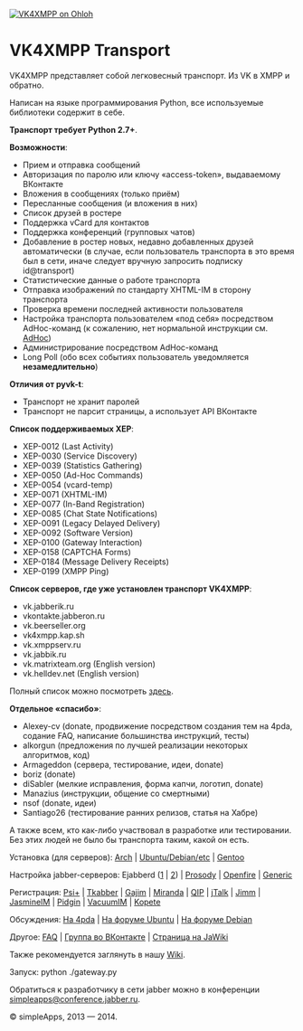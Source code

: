 [![VK4XMPP on Ohloh](https://www.openhub.net/p/vk4xmpp/widgets/project_partner_badge.gif)](https://www.openhub.net/p/vk4xmpp)

VK4XMPP Transport
======

VK4XMPP представляет собой легковесный транспорт. Из VK в XMPP и обратно.

Написан на языке программирования Python, все используемые библиотеки содержит в себе.

**Транспорт требует Python 2.7+**.


**Возможности**:
* Прием и отправка сообщений
* Авторизация по паролю или ключу «access-token», выдаваемому ВКонтакте
* Вложения в сообщениях (только приём)
* Пересланные сообщения (и вложения в них)
* Список друзей в ростере
* Поддержка vCard для контактов
* Поддержка конференций (групповых чатов)
* Добавление в ростер новых, недавно добавленных друзей автоматически (в случае, если пользователь транспорта в это время был в сети, иначе следует вручную запросить подписку id@transport)
* Статистические данные о работе транспорта
* Отправка изображений по стандарту XHTML-IM в сторону транспорта
* Проверка времени последней активности пользователя
* Настройка транспорта пользователем «под себя» посредством AdHoc-команд (к сожалению, нет нормальной инструкции см. [AdHoc](http://jawiki.ru/Adhoc))
* Администрирование посредством AdHoc-команд
* Long Poll (обо всех событиях пользователь уведомляется **незамедлительно**)

**Отличия от pyvk-t**:
* Транспорт не хранит паролей
* Транспорт не парсит страницы, а использует API ВКонтакте

**Список поддерживаемых XEP**:
* XEP-0012 (Last Activity)
* XEP-0030 (Service Discovery)
* XEP-0039 (Statistics Gathering)
* XEP-0050 (Ad-Hoc Commands)
* XEP-0054 (vcard-temp)
* XEP-0071 (XHTML-IM)
* XEP-0077 (In-Band Registration)
* XEP-0085 (Chat State Notifications)
* XEP-0091 (Legacy Delayed Delivery)
* XEP-0092 (Software Version)
* XEP-0100 (Gateway Interaction)
* XEP-0158 (CAPTCHA Forms)
* XEP-0184 (Message Delivery Receipts)
* XEP-0199 (XMPP Ping)

**Список серверов, где уже установлен транспорт VK4XMPP**:
* vk.jabberik.ru
* vkontakte.jabberon.ru
* vk.beerseller.org
* vk4xmpp.kap.sh
* vk.xmppserv.ru
* vk.jabbik.ru
* vk.matrixteam.org (English version)
* vk.helldev.net (English version)

Полный список можно посмотреть [здесь](http://xmppserv.ru/xmpp-monitor).


**Отдельное «спасибо»**:
* Alexey-cv (donate, продвижение посредством создания тем на 4pda, содание FAQ, написание большинства инструкций, тесты)
* alkorgun (предложения по лучшей реализации некоторых алгоритмов, код)
* Armageddon (сервера, тестирование, идеи, donate)
* boriz (donate)
* diSabler (мелкие исправления, форма капчи, логотип, donate)
* Manazius (инструкции, общение со смертными)
* nsof (donate, идеи)
* Santiago26 (тестирование ранних релизов, статья на Хабре)

А также всем, кто как-либо участвовал в разработке или тестировании. Без этих людей не было бы транспорта таким, какой он есть.

Установка (для серверов): [Arch](https://github.com/mrDoctorWho/vk4xmpp/wiki/Установка-на-ArchLinux-с-Prosody) | [Ubuntu/Debian/etc](https://github.com/mrDoctorWho/vk4xmpp/wiki/Установка-(только-для-серверов)) | [Gentoo](http://blog.stv-fian.ru/?p=375)


Настройка jabber-серверов: Ejabberd ([1](https://github.com/mrDoctorWho/vk4xmpp/wiki/Установка-(только-для-серверов)) | [2](http://nixman.info/?p=2315)) | [Prosody](https://github.com/mrDoctorWho/vk4xmpp/wiki/Установка-VK4XMPP-на-Prosody) | [Openfire](http://ky0uraku.livejournal.com/79921.html) | [Generic](http://dsy.name/?q=vk4xmpp)

Регистрация: [Psi+](http://is.gd/ujPeZ8) | [Tkabber](http://dsy.name/?q=vk4xmpp) | [Gajim](http://xmppserv.ru/gajim/) | [Miranda](http://is.gd/q8ZfFP) | [QIP](http://is.gd/eLAt27) | [jTalk](http://is.gd/XkkdIl) | [Jimm](http://xmppserv.ru/jimm/) | [JasmineIM](http://xmppserv.ru/jasmine/) | [Pidgin](http://xmppserv.ru/pidgin/) | [VacuumIM](http://xmppserv.ru/vacuum/) | [Kopete](http://xmppserv.ru/kopete/)

Обсуждения: [На 4pda](http://is.gd/t10ZIc) | [На форуме Ubuntu](http://forum.ubuntu.ru/index.php?topic=230041) | [На форуме Debian](http://debianforum.ru/index.php?topic=6037)

Другое: [FAQ](http://is.gd/zgOMp9) | [Группа во ВКонтакте](https://vk.com/vk4xmpp) | [Страница на JaWiki](http://jawiki.ru/Vk4xmpp)

Также рекомендуется заглянуть в нашу [Wiki](https://github.com/mrDoctorWho/vk4xmpp/wiki/).

Запуск:
python ./gateway.py

Обратиться к разработчику в сети jabber можно в конференции [simpleapps@conference.jabber.ru](xmpp:simpleapps@conference.jabber.ru?join).



© simpleApps, 2013 — 2014.
